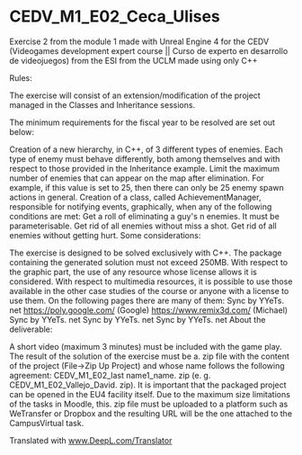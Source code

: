 # CEDV_M1_E02_Ceca_Ulises
Exercise 2 from the module 1 made with Unreal Engine 4 for the CEDV (Videogames development expert course || Curso de experto en desarrollo de videojuegos) from the ESI from the UCLM made using only C++


Rules:

The exercise will consist of an extension/modification of the project managed in the Classes and Inheritance sessions.

The minimum requirements for the fiscal year to be resolved are set out below:

Creation of a new hierarchy, in C++, of 3 different types of enemies.
Each type of enemy must behave differently, both among themselves and with respect to those provided in the Inheritance example.
Limit the maximum number of enemies that can appear on the map after elimination. For example, if this value is set to 25, then there can only be 25 enemy spawn actions in general.
Creation of a class, called AchievementManager, responsible for notifying events, graphically, when any of the following conditions are met:
Get a roll of eliminating a guy's n enemies. It must be parameterisable.
Get rid of all enemies without miss a shot.
Get rid of all enemies without getting hurt.
Some considerations:

The exercise is designed to be solved exclusively with C++.
The package containing the generated solution must not exceed 250MB.
With respect to the graphic part, the use of any resource whose license allows it is considered. 
With respect to multimedia resources, it is possible to use those available in the other case studies of the course or anyone with a license to use them. On the following pages there are many of them:
Sync by YYeTs. net
https://poly.google.com/ (Google)
https://www.remix3d.com/ (Michael)
Sync by YYeTs. net
Sync by YYeTs. net
Sync by YYeTs. net
About the deliverable:

A short video (maximum 3 minutes) must be included with the game play.
The result of the solution of the exercise must be a. zip file with the content of the project (File->Zip Up Project) and whose name follows the following agreement: CEDV_M1_E02_last name1_name. zip (e. g. CEDV_M1_E02_Vallejo_David. zip). It is important that the packaged project can be opened in the EU4 facility itself. 
Due to the maximum size limitations of the tasks in Moodle, this. zip file must be uploaded to a platform such as WeTransfer or Dropbox and the resulting URL will be the one attached to the CampusVirtual task.

Translated with www.DeepL.com/Translator
